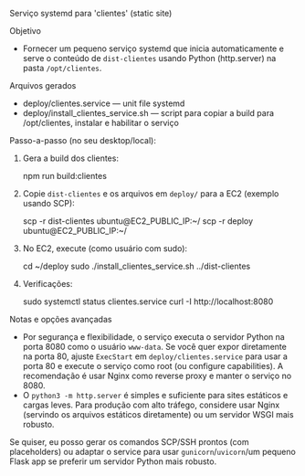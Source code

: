 Serviço systemd para 'clientes' (static site)

Objetivo

- Fornecer um pequeno serviço systemd que inicia automaticamente e serve o conteúdo de `dist-clientes` usando Python (http.server) na pasta `/opt/clientes`.

Arquivos gerados

- deploy/clientes.service — unit file systemd
- deploy/install_clientes_service.sh — script para copiar a build para /opt/clientes, instalar e habilitar o serviço

Passo-a-passo (no seu desktop/local):

1. Gera a build dos clientes:

   npm run build:clientes

2. Copie `dist-clientes` e os arquivos em `deploy/` para a EC2 (exemplo usando SCP):

   scp -r dist-clientes ubuntu@EC2_PUBLIC_IP:~/
   scp -r deploy ubuntu@EC2_PUBLIC_IP:~/

3. No EC2, execute (como usuário com sudo):

   cd ~/deploy
   sudo ./install_clientes_service.sh ../dist-clientes

4. Verificações:

   sudo systemctl status clientes.service
   curl -I http://localhost:8080

Notas e opções avançadas

- Por segurança e flexibilidade, o serviço executa o servidor Python na porta 8080 como o usuário `www-data`. Se você quer expor diretamente na porta 80, ajuste `ExecStart` em `deploy/clientes.service` para usar a porta 80 e execute o serviço como root (ou configure capabilities). A recomendação é usar Nginx como reverse proxy e manter o serviço no 8080.
- O `python3 -m http.server` é simples e suficiente para sites estáticos e cargas leves. Para produção com alto tráfego, considere usar Nginx (servindo os arquivos estáticos diretamente) ou um servidor WSGI mais robusto.

Se quiser, eu posso gerar os comandos SCP/SSH prontos (com placeholders) ou adaptar o service para usar `gunicorn`/`uvicorn`/um pequeno Flask app se preferir um servidor Python mais robusto.
